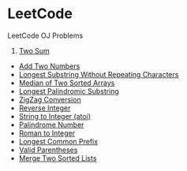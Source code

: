 # LeetCode
LeetCode OJ Problems

1. [Two Sum](Two-Sum.md)
- [Add Two Numbers](Add-Two-Numbers.md)
- [Longest Substring Without Repeating Characters](Longest-Substring-Without-Repeating-Characters.md)
- [Median of Two Sorted Arrays](Median-of-Two-Sorted-Arrays.md)
- [Longest Palindromic Substring](Longest-Palindromic-Substring.md)
- [ZigZag Conversion](ZigZag-Conversion.md)
- [Reverse Integer](Reverse-Integer.md)
- [String to Integer (atoi)](String-to-Integer(atoi).md)
- [Palindrome Number](Palindrome-Number.md)
- [Roman to Integer](Roman-to-Integer.md)
- [Longest Common Prefix](Longest-Common-Prefix.md)
- [Valid Parentheses](Valid-Parentheses.md)
- [Merge Two Sorted Lists](Merge-Two-Sorted-Lists.md)